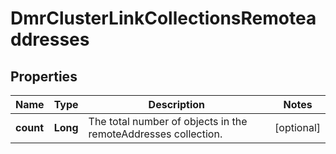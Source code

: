 
# DmrClusterLinkCollectionsRemoteaddresses

## Properties
Name | Type | Description | Notes
------------ | ------------- | ------------- | -------------
**count** | **Long** | The total number of objects in the remoteAddresses collection. |  [optional]



